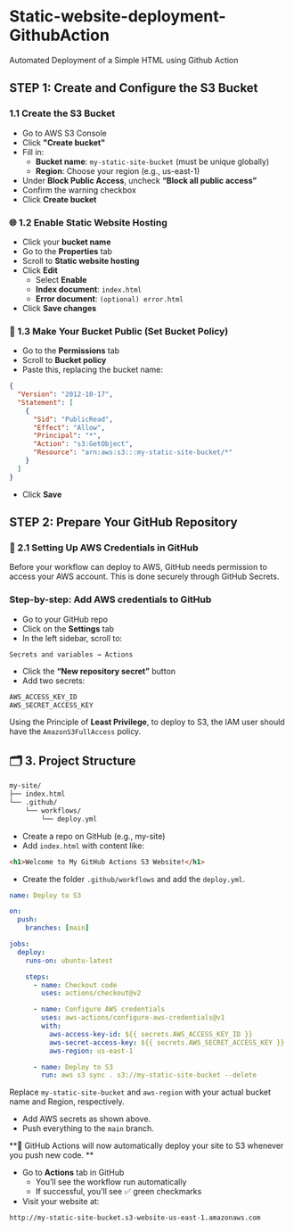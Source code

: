 # Static-website-deployment-GithubAction
Automated Deployment of a Simple HTML using Github Action 

##  STEP 1: Create and Configure the S3 Bucket
### 1.1 Create the S3 Bucket
- Go to AWS S3 Console
- Click **"Create bucket"**
- Fill in:
    - **Bucket name**: ``my-static-site-bucket`` (must be unique globally)
    - **Region**: Choose your region (e.g., us-east-1)
- Under **Block Public Access**, uncheck **“Block all public access”**
- Confirm the warning checkbox
- Click **Create bucket**

### 🌐 1.2 Enable Static Website Hosting
- Click your **bucket name**
- Go to the **Properties** tab
- Scroll to **Static website hosting**
- Click **Edit**
    - Select **Enable**
    - **Index document**: ``index.html``
    - **Error document**: ``(optional) error.html``
- Click **Save changes**

### 🔐 1.3 Make Your Bucket Public (Set Bucket Policy)
- Go to the **Permissions** tab
- Scroll to **Bucket policy**
- Paste this, replacing the bucket name:
```json
{
  "Version": "2012-10-17",
  "Statement": [
    {
      "Sid": "PublicRead",
      "Effect": "Allow",
      "Principal": "*",
      "Action": "s3:GetObject",
      "Resource": "arn:aws:s3:::my-static-site-bucket/*"
    }
  ]
}
```
- Click **Save**

## STEP 2: Prepare Your GitHub Repository
### 🔐 2.1 Setting Up AWS Credentials in GitHub
Before your workflow can deploy to AWS, GitHub needs permission to access your AWS account. This is done securely through GitHub Secrets.

### Step-by-step: Add AWS credentials to GitHub
- Go to your GitHub repo
- Click on the **Settings** tab
- In the left sidebar, scroll to:
```nginx
Secrets and variables → Actions
```
- Click the **“New repository secret”** button
- Add two secrets:
```txt
AWS_ACCESS_KEY_ID
AWS_SECRET_ACCESS_KEY
```
Using the Principle of **Least Privilege**, to deploy to S3, the IAM user should have the ``AmazonS3FullAccess`` policy.

## 🗂️ 3. Project Structure
```bash
my-site/
├── index.html
└── .github/
    └── workflows/
        └── deploy.yml
```
- Create a repo on GitHub (e.g., my-site)
- Add ``index.html`` with content like:
```html
<h1>Welcome to My GitHub Actions S3 Website!</h1>
```
- Create the folder ``.github/workflows`` and add the ``deploy.yml``.
```yaml
name: Deploy to S3

on:
  push:
    branches: [main]

jobs:
  deploy:
    runs-on: ubuntu-latest

    steps:
      - name: Checkout code
        uses: actions/checkout@v2

      - name: Configure AWS credentials
        uses: aws-actions/configure-aws-credentials@v1
        with:
          aws-access-key-id: ${{ secrets.AWS_ACCESS_KEY_ID }}
          aws-secret-access-key: ${{ secrets.AWS_SECRET_ACCESS_KEY }}
          aws-region: us-east-1

      - name: Deploy to S3
        run: aws s3 sync . s3://my-static-site-bucket --delete
```

Replace ``my-static-site-bucket`` and ``aws-region`` with your actual bucket name and Region, respectively.

- Add AWS secrets as shown above.
- Push everything to the ``main`` branch.

**🎉 GitHub Actions will now automatically deploy your site to S3 whenever you push new code. **

- Go to **Actions** tab in GitHub
    - You’ll see the workflow run automatically
    - If successful, you’ll see ✅ green checkmarks
- Visit your website at:
```text
http://my-static-site-bucket.s3-website-us-east-1.amazonaws.com
```
